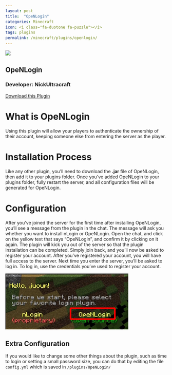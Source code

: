 ```yaml
---
layout: post
title:  "OpeNLogin"
categories: Minecraft
icon: <i class="fa-duotone fa-puzzle"></i>
tags: plugins
permalink: /minecraft/plugins/openlogin/
---
```


<div class="install-plugin">
    <img src="https://www.spigotmc.org/data/resource_icons/57/57272.jpg?1617128675">
    <h2>OpeNLogin</h2>
    <h3>Developer: NickUltracraft</h3>
    <a href="https://www.spigotmc.org/resources/openlogin-1-7x-1-17x.57272">Download this Plugin</a>
</div>

# What is OpeNLogin

Using this plugin will allow your players to authenticate the ownership of their account, keeping someone else from entering the server as the player.

# Installation Process

Like any other plugin, you’ll need to download the __.jar__ file of OpeNLogin, then add it to your plugins folder. Once you’ve added OpeNLogin to your plugins folder, fully restart the server, and all configuration files will be generated for OpeNLogin.

# Configuration

After you’ve joined the server for the first time after installing OpeNLogin, you’ll see a message from the plugin in the chat. The message will ask you whether you want to install nLogin or OpeNLogin. Open the chat, and click on the yellow text that says “OpeNLogin”, and confirm it by clicking on it again. The plugin will kick you out of the server so that the plugin installation can be completed. Simply join back, and you’ll now be asked to register your account. After you’ve registered your account, you will have full access to the server. Next time you enter the server, you’ll be asked to log in. To log in, use the credentials you’ve used to register your account.

![image](../../../assets/images/posts/plugins/openlogin/install-choice.png)

## Extra Configuration

If you would like to change some other things about the plugin, such as time to login or setting a small password size, you can do that by editing the file `config.yml` which is saved in `/plugins/OpeNLogin/`